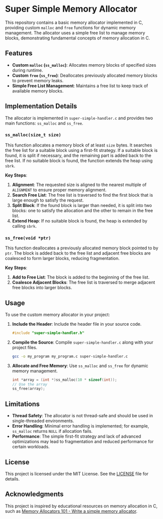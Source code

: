 
# Super Simple Memory Allocator

This repository contains a basic memory allocator implemented in C, providing custom `malloc` and `free` functions for dynamic memory management. The allocator uses a simple free list to manage memory blocks, demonstrating fundamental concepts of memory allocation in C.

## Features

- **Custom `malloc` (`ss_malloc`)**: Allocates memory blocks of specified sizes during runtime.
- **Custom `free` (`ss_free`)**: Deallocates previously allocated memory blocks to prevent memory leaks.
- **Simple Free List Management**: Maintains a free list to keep track of available memory blocks.

## Implementation Details

The allocator is implemented in `super-simple-handler.c` and provides two main functions: `ss_malloc` and `ss_free`.

### `ss_malloc(size_t size)`

This function allocates a memory block of at least `size` bytes. It searches the free list for a suitable block using a first-fit strategy. If a suitable block is found, it is split if necessary, and the remaining part is added back to the free list. If no suitable block is found, the function extends the heap using `sbrk`.

**Key Steps**:

1. **Alignment**: The requested size is aligned to the nearest multiple of `ALIGNMENT` to ensure proper memory alignment.
2. **Search Free List**: The free list is traversed to find the first block that is large enough to satisfy the request.
3. **Split Block**: If the found block is larger than needed, it is split into two blocks: one to satisfy the allocation and the other to remain in the free list.
4. **Extend Heap**: If no suitable block is found, the heap is extended by calling `sbrk`.

### `ss_free(void *ptr)`

This function deallocates a previously allocated memory block pointed to by `ptr`. The block is added back to the free list and adjacent free blocks are coalesced to form larger blocks, reducing fragmentation.

**Key Steps**:

1. **Add to Free List**: The block is added to the beginning of the free list.
2. **Coalesce Adjacent Blocks**: The free list is traversed to merge adjacent free blocks into larger blocks.

## Usage

To use the custom memory allocator in your project:

1. **Include the Header**: Include the header file in your source code.

   ```c
   #include "super-simple-handler.h"
   ```

2. **Compile the Source**: Compile `super-simple-handler.c` along with your project files.

   ```bash
   gcc -o my_program my_program.c super-simple-handler.c
   ```

3. **Allocate and Free Memory**: Use `ss_malloc` and `ss_free` for dynamic memory management.

   ```c
   int *array = (int *)ss_malloc(10 * sizeof(int));
   // Use the array
   ss_free(array);
   ```

## Limitations

- **Thread Safety**: The allocator is not thread-safe and should be used in single-threaded environments.
- **Error Handling**: Minimal error handling is implemented; for example, `ss_malloc` returns `NULL` if allocation fails.
- **Performance**: The simple first-fit strategy and lack of advanced optimizations may lead to fragmentation and reduced performance for certain workloads.

## License

This project is licensed under the MIT License. See the [LICENSE](LICENSE) file for details.

## Acknowledgments

This project is inspired by educational resources on memory allocation in C, such as [Memory Allocators 101 - Write a simple memory allocator](https://arjunsreedharan.org/post/148675821737/memory-allocators-101-write-a-simple-memory).

